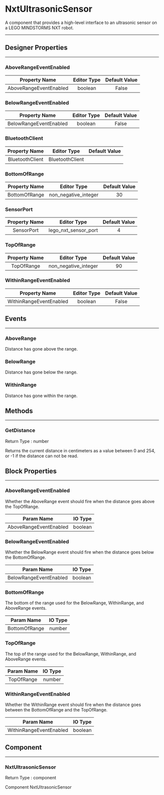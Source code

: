 <!--
  Copyright © 2013-2021 MIT, All rights reserved
  Released under the Apache License, Version 2.0
  http://www.apache.org/licenses/LICENSE-2.0
-->

# NxtUltrasonicSensor

A component that provides a high-level interface to an ultrasonic sensor on a LEGO MINDSTORMS NXT robot.

---

## Designer Properties

---

### AboveRangeEventEnabled

|      Property Name     | Editor Type | Default Value |
| :--------------------: | :---------: | :-----------: |
| AboveRangeEventEnabled |   boolean   |     False     |

### BelowRangeEventEnabled

|      Property Name     | Editor Type | Default Value |
| :--------------------: | :---------: | :-----------: |
| BelowRangeEventEnabled |   boolean   |     False     |

### BluetoothClient

|  Property Name  |   Editor Type   | Default Value |
| :-------------: | :-------------: | :-----------: |
| BluetoothClient | BluetoothClient |               |

### BottomOfRange

| Property Name |      Editor Type     | Default Value |
| :-----------: | :------------------: | :-----------: |
| BottomOfRange | non_negative_integer |       30      |

### SensorPort

| Property Name |      Editor Type     | Default Value |
| :-----------: | :------------------: | :-----------: |
|   SensorPort  | lego_nxt_sensor_port |       4       |

### TopOfRange

| Property Name |      Editor Type     | Default Value |
| :-----------: | :------------------: | :-----------: |
|   TopOfRange  | non_negative_integer |       90      |

### WithinRangeEventEnabled

|      Property Name      | Editor Type | Default Value |
| :---------------------: | :---------: | :-----------: |
| WithinRangeEventEnabled |   boolean   |     False     |

## Events

---

### AboveRange

<div block-type = "component_event" component-selector = "NxtUltrasonicSensor" event-selector = "AboveRange" id = "nxtultrasonicsensor-aboverange"></div>

Distance has gone above the range.

### BelowRange

<div block-type = "component_event" component-selector = "NxtUltrasonicSensor" event-selector = "BelowRange" id = "nxtultrasonicsensor-belowrange"></div>

Distance has gone below the range.

### WithinRange

<div block-type = "component_event" component-selector = "NxtUltrasonicSensor" event-selector = "WithinRange" id = "nxtultrasonicsensor-withinrange"></div>

Distance has gone within the range.

## Methods

---

### GetDistance

<div block-type = "component_method" component-selector = "NxtUltrasonicSensor" method-selector = "GetDistance" id = "nxtultrasonicsensor-getdistance"></div>

Return Type : number

Returns the current distance in centimeters as a value between 0 and 254, or -1 if the distance can not be read.

## Block Properties

---

### AboveRangeEventEnabled

<div block-type = "component_set_get" component-selector = "NxtUltrasonicSensor" property-selector = "AboveRangeEventEnabled" property-type = "get" id = "get-nxtultrasonicsensor-aboverangeeventenabled"></div>

<div block-type = "component_set_get" component-selector = "NxtUltrasonicSensor" property-selector = "AboveRangeEventEnabled" property-type = "set" id = "set-nxtultrasonicsensor-aboverangeeventenabled"></div>

Whether the AboveRange event should fire when the distance goes above the TopOfRange.

|       Param Name       | IO Type |
| :--------------------: | :-----: |
| AboveRangeEventEnabled | boolean |

### BelowRangeEventEnabled

<div block-type = "component_set_get" component-selector = "NxtUltrasonicSensor" property-selector = "BelowRangeEventEnabled" property-type = "get" id = "get-nxtultrasonicsensor-belowrangeeventenabled"></div>

<div block-type = "component_set_get" component-selector = "NxtUltrasonicSensor" property-selector = "BelowRangeEventEnabled" property-type = "set" id = "set-nxtultrasonicsensor-belowrangeeventenabled"></div>

Whether the BelowRange event should fire when the distance goes below the BottomOfRange.

|       Param Name       | IO Type |
| :--------------------: | :-----: |
| BelowRangeEventEnabled | boolean |

### BottomOfRange

<div block-type = "component_set_get" component-selector = "NxtUltrasonicSensor" property-selector = "BottomOfRange" property-type = "get" id = "get-nxtultrasonicsensor-bottomofrange"></div>

<div block-type = "component_set_get" component-selector = "NxtUltrasonicSensor" property-selector = "BottomOfRange" property-type = "set" id = "set-nxtultrasonicsensor-bottomofrange"></div>

The bottom of the range used for the BelowRange, WithinRange, and AboveRange events.

|   Param Name  | IO Type |
| :-----------: | :-----: |
| BottomOfRange |  number |

### TopOfRange

<div block-type = "component_set_get" component-selector = "NxtUltrasonicSensor" property-selector = "TopOfRange" property-type = "get" id = "get-nxtultrasonicsensor-topofrange"></div>

<div block-type = "component_set_get" component-selector = "NxtUltrasonicSensor" property-selector = "TopOfRange" property-type = "set" id = "set-nxtultrasonicsensor-topofrange"></div>

The top of the range used for the BelowRange, WithinRange, and AboveRange events.

| Param Name | IO Type |
| :--------: | :-----: |
| TopOfRange |  number |

### WithinRangeEventEnabled

<div block-type = "component_set_get" component-selector = "NxtUltrasonicSensor" property-selector = "WithinRangeEventEnabled" property-type = "get" id = "get-nxtultrasonicsensor-withinrangeeventenabled"></div>

<div block-type = "component_set_get" component-selector = "NxtUltrasonicSensor" property-selector = "WithinRangeEventEnabled" property-type = "set" id = "set-nxtultrasonicsensor-withinrangeeventenabled"></div>

Whether the WithinRange event should fire when the distance goes between the BottomOfRange and the TopOfRange.

|        Param Name       | IO Type |
| :---------------------: | :-----: |
| WithinRangeEventEnabled | boolean |

## Component

---

### NxtUltrasonicSensor

<div block-type = "component_component_block" component-selector = "NxtUltrasonicSensor" id = "component-nxtultrasonicsensor"></div>

Return Type : component

Component NxtUltrasonicSensor

